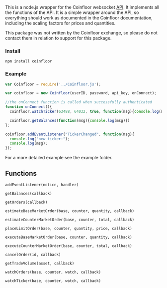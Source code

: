 This is a node.js wrapper for the Coinfloor websocket [API](https://github.com/coinfloor/API/blob/master/WEBSOCKET-README.md).
It implements all the functions of the API.
It is a simple wrapper around the API, so everything should work as documented in the Coinfloor documentation, including the scaling factors for prices and quantities.

This package was not written by the Coinfloor exchange, so please do not contact them in relation to support for this package.

### Install

`npm install coinfloor`

### Example

```js
var Coinfloor = require('../Coinfloor.js');

var coinfloor = new Coinfloor(userID, password, api_key, onConnect);

//the onConnect function is called when successfully authenticated
function onConnect(){
  coinfloor.watchTicker(63488, 64032, true, function(msg){console.log(msg)});

  coinfloor.getBalances(function(msg){console.log(msg)})
};

coinfloor.addEventListener("TickerChanged", function(msg){
  console.log("new ticker:");
  console.log(msg);
});
```
For a more detailed example see the example folder.

## Functions

`addEventListener(notice, handler)`

`getBalances(callback)`

`getOrders(callback)`

`estimateBaseMarketOrder(base, counter, quantity, callback)`

`estimateCounterMarketOrder(base, counter, total, callback)`

`placeLimitOrder(base, counter, quantity, price, callback)`

`executeBaseMarketOrder(base, counter, quantity, callback)`

`executeCounterMarketOrder(base, counter, total, callback)`

`cancelOrder(id, callback)`

`getTradeVolume(asset, callback)`

`watchOrders(base, counter, watch, callback)`

`watchTicker(base, counter, watch, callback)`
